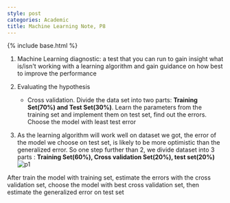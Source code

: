```yaml
---
style: post
categories: Academic
title: Machine Learning Note, P8
---
```

{% include base.html %}

1. Machine Learning diagnostic: a test that you can run to gain insight what is/isn't working with a learning algorithm and gain guidance on how best to improve the performance

2. Evaluating the hypothesis

    - Cross validation. Divide the data set into two parts: **Training Set(70%) and Test Set(30%)**. Learn the parameters from the training set and implement them on test set, find out the errors. Choose the model with least test error

3. As the learning algorithm will work well on dataset we got, the error of the model we choose on test set, is likely to be more optimistic than the generalized error. So one step further than 2, we divide dataset into 3 parts : **Training Set(60%), Cross validation Set(20%), test set(20%)**
  ![p1][errors]

  After train the model with training set, estimate the errors with the cross validation set, choose the model with best cross validation set, then estimate the generalized error on test set



[errors]: {{base}}/assets/2016-09-19_Cross_Validation_Errors.png
